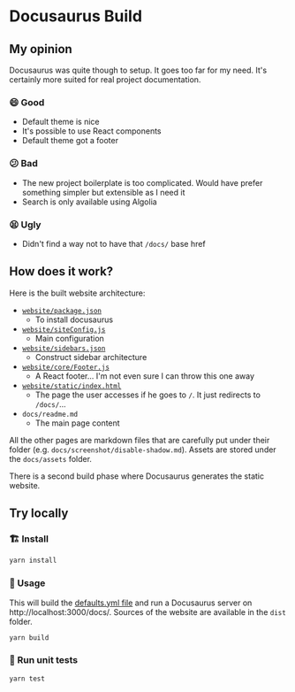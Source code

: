 # Docusaurus Build
## My opinion
Docusaurus was quite though to setup. It goes too far for my need. It's certainly more suited for real project documentation.

### 😄 Good
- Default theme is nice
- It's possible to use React components
- Default theme got a footer

### 😕 Bad
- The new project boilerplate is too complicated. Would have prefer something simpler but extensible as I need it
- Search is only available using Algolia

### 😫 Ugly
- Didn't find a way not to have that `/docs/` base href

## How does it work?
Here is the built website architecture:
- [`website/package.json`](./templates/website/package.json)
  * To install docusaurus
- [`website/siteConfig.js`](./templates/website/siteConfig.js)
  * Main configuration
- [`website/sidebars.json`](./templates/website/sidebars.json.handlebars)
  * Construct sidebar architecture
- [`website/core/Footer.js`](./templates/website/core/Footer.js)
  * A React footer... I'm not even sure I can throw this one away
- [`website/static/index.html`](./templates/website/static/index.html)
  * The page the user accesses if he goes to `/`. It just redirects to `/docs/`...
- `docs/readme.md`
  * The main page content

All the other pages are markdown files that are carefully put under their folder (e.g. `docs/screenshot/disable-shadow.md`). Assets are stored under the `docs/assets` folder.

There is a second build phase where Docusaurus generates the static website.

## Try locally
### 🏗 Install

```sh
yarn install
```

### 🚀 Usage

This will build the [defaults.yml file](../../defaults.yml) and run a Docusaurus server on http://localhost:3000/docs/. Sources of the website are available in the `dist` folder.

```sh
yarn build
```

### 🚧 Run unit tests

```sh
yarn test
```
